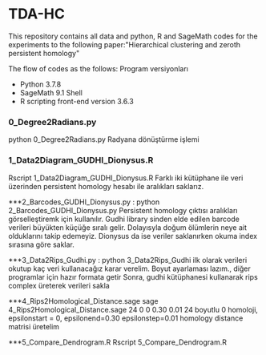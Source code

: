 # TDA-HC
This repository contains all data and python, R and SageMath codes for the experiments to the following paper:"Hierarchical clustering and zeroth persistent homology"

The flow of codes as the follows:
Program versiyonları

* Python 3.7.8
* SageMath 9.1 Shell
* R scripting front-end version 3.6.3


### 0_Degree2Radians.py
python 0_Degree2Radians.py
Radyana dönüştürme işlemi

### 1_Data2Diagram_GUDHI_Dionysus.R
Rscript 1_Data2Diagram_GUDHI_Dionysus.R
Farklı iki kütüphane ile veri üzerinden persistent homology hesabı ile 
aralıkları saklarız.

***2_Barcodes_GUDHI_Dionysus.py :
python 2_Barcodes_GUDHI_Dionysus.py
Persistent homology çıktısı aralıkları görselleştiremk için kullanılır.
Gudhi library sinden elde edilen barcode verileri büyükten küçüğe sıralı gelir.
Dolayısyla doğum ölümlerin neye ait olduklarını takip edemeyiz.
Dionysus da ise veriler saklanırken okuma index sırasına göre saklar.

***3_Data2Rips_Gudhi.py :
python 3_Data2Rips_Gudhi
ilk olarak verileri okutup kaç veri kullanacağız karar verelim. Boyut ayarlaması lazım.,
diğer programlar için hazır formata getir
Sonra, gudhi kütüphanesi kullanarak  rips complex üreterek verileri sakla


***4_Rips2Homological_Distance.sage
sage 4_Rips2Homological_Distance.sage 24 0 0 0.30 0.01
24 boyutlu 0 homoloji, epsilonstart = 0, epsilonend=0.30 epsilonstep=0.01
homology distance matrisi üretelim

***5_Compare_Dendrogram.R
Rscript 5_Compare_Dendrogram.R
